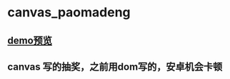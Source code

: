 # canvas_paomadeng

## [demo预览](http://donglegend.com/effects/canvas_paomadeng/index.html)

## canvas 写的抽奖，之前用dom写的，安卓机会卡顿